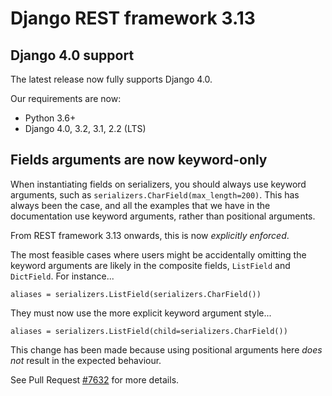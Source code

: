 <style>
.promo li a {
    float: left;
    width: 130px;
    height: 20px;
    text-align: center;
    margin: 10px 30px;
    padding: 150px 0 0 0;
    background-position: 0 50%;
    background-size: 130px auto;
    background-repeat: no-repeat;
    font-size: 120%;
    color: black;
}
.promo li {
    list-style: none;
}
</style>

# Django REST framework 3.13

## Django 4.0 support

The latest release now fully supports Django 4.0.

Our requirements are now:

* Python 3.6+
* Django 4.0, 3.2, 3.1, 2.2 (LTS)

## Fields arguments are now keyword-only

When instantiating fields on serializers, you should always use keyword arguments,
such as `serializers.CharField(max_length=200)`. This has always been the case,
and all the examples that we have in the documentation use keyword arguments,
rather than positional arguments.

From REST framework 3.13 onwards, this is now *explicitly enforced*.

The most feasible cases where users might be accidentally omitting the keyword arguments
are likely in the composite fields, `ListField` and `DictField`. For instance...

    aliases = serializers.ListField(serializers.CharField())

They must now use the more explicit keyword argument style...

    aliases = serializers.ListField(child=serializers.CharField())

This change has been made because using positional arguments here *does not* result in the expected behaviour.

See Pull Request [#7632](https://github.com/encode/django-rest-framework/pull/7632) for more details.
